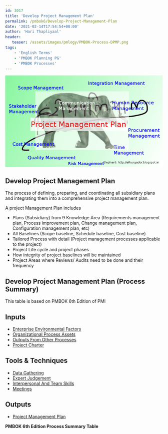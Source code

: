 ```yaml
---
id: 3017   
title: 'Develop Project Management Plan'
permalink: /pmbok6/Develop-Project-Management-Plan
date: '2021-02-14T17:54:54+00:00'
author: 'Hari Thapliyaal'
header:
   teaser: /assets/images/pmlogy/PMBOK-Process-DPMP.png
tags:
    - 'English Terms'
    - 'PMBOK Planning PG'
    - 'PMBOK Processes'
---
```

![](/assets/images/pmlogy/PMBOK-Process-DPMP.png)
## Develop Project Management Plan

The process of defining, preparing, and coordinating all subsidiary plans and integrating them into a comprehensive project management plan.

A project Management Plan includes

- Plans (Subsidiary) from 9 Knowledge Area (Requirements management plan, Process improvement plan, Change management plan, Configuration management plan, etc)
- All Baselines (Scope baseline, Schedule baseline, Cost baseline)
- Tailored Process with detail (Project management processes applicable to the project)
- Project Life cycle and project phases
- How integrity of project baselines will be maintained
- Project Areas where Reviews/ Audits need to be done and their frequency

## Develop Project Management Plan (Process Summary)

This table is based on PMBOK 6th Edition of PMI

## Inputs

- [Enterprise Environmental Factors](/pmbok6/enterprise-environmental-factors)
- [Organizational Process Assets](/pmbok6/organizational-process-assets)
- [Outputs From Other Processes](/pmbok6/outputs-from-other-processes)
- [Project Charter](/pmbok6/project-charter)

## Tools &amp; Techniques

- [Data Gathering](/pmbok6/data-gathering)
- [Expert Judgement](/pmbok6/expert-judgement)
- [Interpersonal And Team Skills](/pmbok6/interpersonal-and-team-skills)
- [Meetings](/pmbok6/meetings)

## Outputs

- [Project Management Plan](/pmbok6/project-management-plan)

**PMBOK 6th Edition Process Summary Table**
